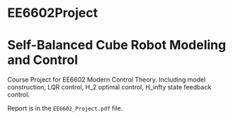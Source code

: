 # EE6602Project
# Self-Balanced Cube Robot Modeling and Control
Course Project for EE6602 Modern Control Theory. Including model construction, LQR control, H_2 optimal control, H_infty state feedback control.

Report is in the `EE6602_Project.pdf` file.
